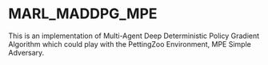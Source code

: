 # MARL_MADDPG_MPE
This is an implementation of Multi-Agent Deep Deterministic Policy Gradient Algorithm which could play with the PettingZoo Environment, MPE Simple Adversary.
